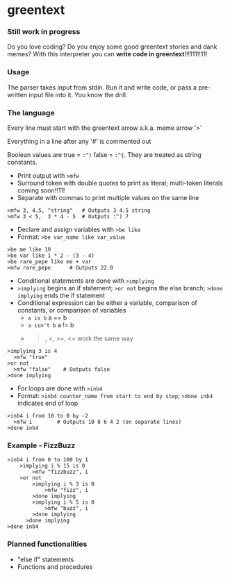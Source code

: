 # greentext

### Still work in progress

Do you love coding? Do you enjoy some good greentext stories and dank memes? With this interpreter you can **write code in greentext**!!!111!!11!

### Usage

The parser takes input from stdin. Run it and write code, or pass a pre-written input file into it. You know the drill.

### The language

Every line must start with the greentext arrow a.k.a. meme arrow '>'

Everything in a line after any '#' is commented out

Boolean values are true = `:^)` false = `:^{`. They are treated as string constants.

- Print output with `>mfw`
- Surround token with double quotes to print as literal; multi-token literals coming soon!!11!
- Separate with commas to print multiple values on the same line
````
>mfw 3, 4.5, "string"   # Outputs 3 4.5 string
>mfw 3 < 5,  3 * 4 - 5  # Outputs :^) 7
````
- Declare and assign variables with `>be like`
- Format: `>be var_name like var_value`
````
>be me like 19
>be var like 1 * 2 - (3 - 4)
>be rare_pepe like me + var
>mfw rare_pepe      # Outputs 22.0
````
- Conditional statements are done with `>implying`
- `>implying` begins an if statement; `>or not` begins the else branch; `>done implying` ends the if statement
- Conditional expression can be either a variable, comparison of constants, or comparison of variables
  - `a is b` a == b
  - `a isn't b` a != b
  - >, <, >=, <= work the same way
````
>implying 3 is 4
  >mfw "true"
>or not
  >mfw "false"    # Outputs false
>done implying
````
- For loops are done with `>inb4`
- Format: `>inb4 counter_name from start to end by step`; `>done inb4` indicates end of loop
````
>inb4 i from 10 to 0 by -2
  >mfw i        # Outputs 10 8 6 4 2 (on separate lines)
>done inb4
````

### Example - FizzBuzz

````
>inb4 i from 0 to 100 by 1
    >implying i % 15 is 0
        >mfw "fizzbuzz", i
    >or not
        >implying i % 3 is 0
            >mfw "fizz", i
        >done implying
        >implying i % 5 is 0
            >mfw "buzz", i
        >done implying
	  >done implying
>done inb4
````

### Planned functionalities
- "else if" statements
- Functions and procedures
